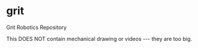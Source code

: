 grit
====

Grit Robotics Repository

This DOES NOT contain mechanical drawing or videos --- they are too big.

